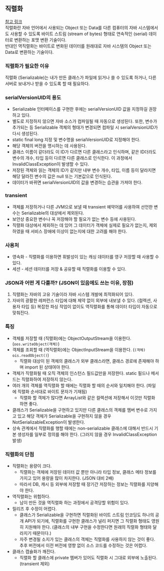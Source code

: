 ## 직렬화
[참고 링크](https://inpa.tistory.com/entry/JAVA-%E2%98%95-%EC%A7%81%EB%A0%AC%ED%99%94Serializable-%EC%99%84%EB%B2%BD-%EB%A7%88%EC%8A%A4%ED%84%B0%ED%95%98%EA%B8%B0)  
직렬화란 자바 언어에서 사용되는 Object 또는 Data를 다른 컴퓨터의 자바 시스템에서도 사용할 수 있도록 바이트 스트림 (stream of bytes) 형태로 연속적인 (serial) 데이터로 변환하는 포맷 변환 기술이다.  
반대인 역직렬화는 바이트로 변화된 데이터를 원래대로 자바 시스템의 Object 또는 Data로 변환하는 기술이다.
### 직렬화가 필요한 이유
직렬화 (Serializable)는 내가 만든 클래스가 파일에 읽거나 쓸 수 있도록 하거나, 다른 서버로 보내거나 받을 수 있도록 할 때 필요하다.
### serialVersionUID의 용도
* Serializable 인터페이스를 구현한 후에는 serialVersionUID 값을 지정하길 권장하고 있다.
* 별도로 지정하지 않으면 자바 소스가 컴파일될 때 자동으로 생성된다. 또한, 변수가 추가되는 등 Serializable 객체의 형태가 변경되면 컴파일 시 serialVersionUID가 다시 생성된다.
* static final long 지정 및 변수명을 serialVersionUID로 지정해야 한다.
* 해당 객체의 버전을 명시하는 데 사용된다.
* 클래스 이름이 같더라도 이 ID가 다르면 다른 클래스라고 인식하며, 같은 ID더라도 변수의 개수, 타입 등이 다르면 다른 클래스로 인식한다. 이 과정에서 InvalidClassException이 발생할 수 있다.
* 저장된 객체와 읽는 객체의 ID가 같지만 내부 변수 개수, 타입, 이름 등이 달라지면 해당 달라진 변수의 값은 null 또는 기본값으로 인식된다.
* 데이터가 바뀌면 serialVersionUID의 값을 변경하는 습관을 가져야 한다.
### transient
* 객체를 저장하거나 다른 JVM으로 보낼 때 transient 예약어를 사용하여 선언한 변수는 Serializable의 대상에서 제외된다.
* 보안상 중요한 변수나 꼭 저장해야 할 필요가 없는 변수 등에 사용된다.
* 직렬화 대상에서 제외하는 데 있어 그 데이터가 객체에 실제로 필요가 없는지, 제외하였을 때 서비스 장애에 이상이 없는지에 대한 고려를 해야 한다.
### 사용처
* 영속화 - 직렬화를 이용하면 휘발성이 있는 캐싱 데이터를 영구 저장할 때 사용할 수 있다.
* 세션 - 세션 데이터를 저장 & 공유할 때 직렬화를 이용할 수 있다.
### JSON과 어떤 게 다를까? (JSON이 있음에도 쓰는 이유, 장점)
1. 직렬화는 자바의 고유 기술이라 자바 시스템 개발에 최적화되어 있다.
2. 자바의 광활한 레퍼런스 타입에 대해 제약 없이 외부에 내보낼 수 있다. (컬렉션, 사용자 타입 등) 복잡한 파싱 작업이 없이도 역직렬화를 통해 데이터 타입이 자동으로 맞춰진다.
### 특징
* 객체를 저장할 때 (직렬화)에는 ObjectOutputStream을 이용한다. (`oos.writeObject(객체)`)
* 객체를 조회할 때 (역직렬화)에는 ObjectInputStream을 이용한다. (`(객체) ois.readObject()`)
  * 직렬화 대상이 된 객체의 클래스가 외부 클래스라면, 클래스 경로에 존재해야 하며 import 된 상태여야 한다.
* 객체가 직렬화될 때 오직 객체의 인스턴스 필드값만을 저장한다. static 필드나 메서드는 직렬화하여 저장하지 않는다.
* 여러 개의 객체를 역직렬화 할 때에는 직렬화 할 때의 순서와 일치해야 한다. (파일에 직렬화 순서대로 바이트 문자가 기재됨)
  * 직렬화 할 객체가 많다면 ArrayList와 같은 컬렉션에 저장해서 이것만 직렬화 하면 좋다.
* 클래스가 Serializable을 구현하고 있지만 다른 클래스의 객체를 멤버 변수로 가지고 있고 해당 객체가 Serializable을 구현하지 않을 경우 NotSerializableException이 발생한다.
* 상속 관계에서 직렬화를 행할 때에는 non-serializable 클래스에 대해서 반드시 기본 생성자를 일부로 정의를 해야 한다. (그러지 않을 경우 InvalidClassException 발생)
### 직렬화의 단점
* 직렬화는 용량이 크다.
  * 직렬화는 객체에 저장된 데이터 값 뿐만 아니라 타입 정보, 클래스 메타 정보를 가지고 있어 용량을 많이 차지한다. (JSON 대비 2배)
  * 따라서 DB, 캐시 등 외부에 저장할 때 장기간 저장하는 정보는 직렬화를 지양해야 한다.
* 역직렬화는 위험하다.
  * 남이 만든 것을 역직렬화 하는 과정에서 공격당할 위험이 있다.
* 릴리즈 후 수정이 어렵다.
  * 클래스가 Serializable을 구현하면 직렬화된 바이트 스트림 인코딩도 하나의 공개 API가 되기에, 직렬화를 구현한 클래스가 널리 퍼지면 그 직렬화 형태도 영원히 지원해야 한다. (클래스의 내부 구현을 수정한다면 원래의 직렬화 형태와 달라지기 때문이다.)
  * 자주 변경될 소지가 있는 클래스의 객체는 직렬화를 사용하지 않는 것이 좋다. 추후 버전에서 이전 버전에 영향 없이 소스 코드를 수정하는 것은 어렵다.
* 클래스 캡슐화가 깨진다.
  * 직렬화 할 클래스에 private 멤버가 있어도 직렬화 시 그대로 외부에 노출된다. (transient 제외)
